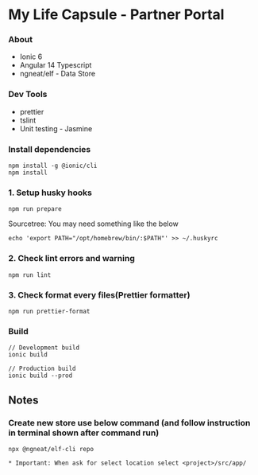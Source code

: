 # My Life Capsule - Partner Portal

### About ###
* Ionic 6
* Angular 14 Typescript
* ngneat/elf - Data Store

### Dev Tools ###
* prettier
* tslint
* Unit testing - Jasmine



### Install dependencies

```
npm install -g @ionic/cli
npm install
```

### 1. Setup husky hooks

```
npm run prepare
```

Sourcetree: You may need something like the below
```
echo 'export PATH="/opt/homebrew/bin/:$PATH"' >> ~/.huskyrc
```

### 2. Check lint errors and warning

```
npm run lint
```

### 3. Check format every files(Prettier formatter)

```
npm run prettier-format
```

### Build

```
// Development build
ionic build

// Production build
ionic build --prod

```


##  Notes
### Create new store use below command (and follow instruction in terminal shown after command run)
```
npx @ngneat/elf-cli repo

* Important: When ask for select location select <project>/src/app/
```

